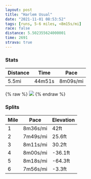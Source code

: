 ```yaml
---
layout: post
title: "Harlem Usual"
date: "2021-11-01 08:53:52"
tags: [runs, 5-6 miles, <8m15s/mi]
race: false
distance: 5.502355624000001
time: 2691
strava: true
---
```


### Stats

| Distance | Time | Pace |
|----------|------|------|
|5.5mi|44m51s|8m09s/mi|

{% raw %}
<img src='https://maps.googleapis.com/maps/api/staticmap?maptype=roadmap&path=enc:y`wwFtfsbMR{@Fs@IQWKQMGIIYNwANs@N]Jo@HULOLc@T[La@?EFK@Qh@sAH[@QGSECK@a@WK@WGGBUOmAoAi@QYQYe@e@g@i@e@IMAGLe@B_AMaA?{@T}@@o@FU@?IQ@IDOLQPc@DWHUBUIe@SG_@g@IIEAe@y@I_@KM_@S]KmAcAo@Ow@DSAMQWIGK_@Wi@k@Ya@g@YWIm@CMFk@G_@OKKW@a@Is@eAYE_@]_@w@KEqAi@kAq@A@GXUTYMmA_AaBm@?_@MOa@KUi@MSu@i@k@Uo@AoAi@{ALOYw@Ik@@]HEGK?MKEGAQQ_@GCOAOD_@Ak@QiAJy@VYq@Oq@B_@EMKFSh@@ZIQE_@Q_@@g@AeAHs@n@y@Rw@Rm@\_@?Ea@Sq@QOKKW?KDe@f@aA`@_BRaAHs@@i@Gu@Wi@]k@_Bo@yBmA_@Mi@KcAu@UWWi@e@o@Wg@Oi@Cc@?qAFk@f@sAZmA?s@_@iBa@y@Yg@i@e@[M_@E_A]a@_@m@gA_@gAeA}Bi@S_@Si@K}Aq@[G]BcBfAy@ASB]EaCoB]e@{@cB_@uAa@m@[G}APUAYOiCq@Q?cB]gAq@e@SsAgA_@_@Ys@[e@i@i@c@g@yBiA}@]{@k@_BaBs@_BQo@]uB?s@NoAJ{AMaAU_AS_@aBcAWY]OiAq@oAcA_Ai@a@OwAqA}CwB_@Ug@Qc@c@kAm@_@WgCoAeAMyBHoA_@g@Ck@Fe@J{@t@c@Tg@DqAUc@Q{A}@cByAc@c@k@w@wBeDo@_@i@Cc@Bu@LsA?cAK_Ce@w@c@SWu@}Ag@gBSU_@OQEO?QFSVIb@G|@Bh@Ln@v@zAHf@@n@[j@SPy@NQAOKSQIW{@q@y@{@mAw@w@a@_AU}A@q@i@@GJQN_@RwATg@HKLe@Dg@Ka@JYHm@T_Av@mBBQZs@Nm@z@gCR_AV_@`@CBICIBIFITe@AMUq@Xm@Ni@NYXIVm@Lo@Fs@Po@v@sBR}@Rg@\{APeAn@oANo@^e@Bu@Xg@Rm@Fs@b@eAb@{@Ac@OSQGc@IYMk@K@ENITc@No@H_APw@&key=AIzaSyC1MId7bFpkLXNAaYhBSTb8jLyiSqzbDtM&size=800x800&markers=color:yellow|label:S|40.75549,-73.99547&markers=color:green|label:F|40.79441000000004,-73.94142999999998'>
{% endraw %}

### Splits

| Mile | Pace | Elevation |
|------|------|-----------|
|1|8m36s/mi|42ft|
|2|7m49s/mi|25.6ft|
|3|8m11s/mi|30.2ft|
|4|8m00s/mi|-36.1ft|
|5|8m18s/mi|-64.3ft|
|6|7m56s/mi|-3.3ft|
